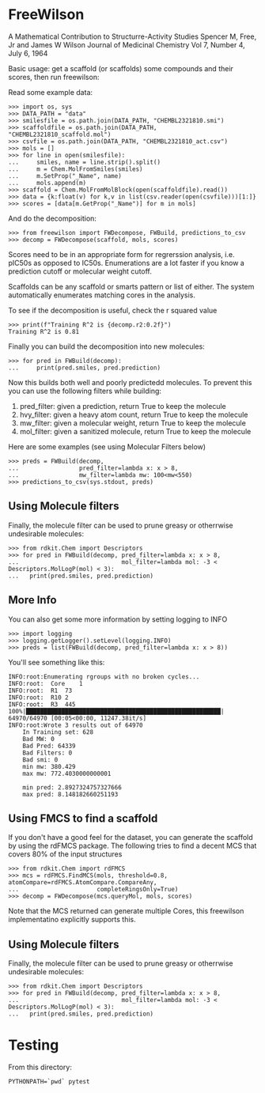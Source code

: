 FreeWilson
==========
A Mathematical Contribution to Structurre-Activity Studies
Spencer M, Free, Jr and James W Wilson
Journal of Medicinal Chemistry
Vol 7, Number 4, July 6, 1964

Basic usage: get a scaffold (or scaffolds) some compounds and their scores, 
then run freewilson:


Read some example data:
```
>>> import os, sys
>>> DATA_PATH = "data"
>>> smilesfile = os.path.join(DATA_PATH, "CHEMBL2321810.smi")
>>> scaffoldfile = os.path.join(DATA_PATH, "CHEMBL2321810_scaffold.mol")
>>> csvfile = os.path.join(DATA_PATH, "CHEMBL2321810_act.csv")
>>> mols = []
>>> for line in open(smilesfile):
...     smiles, name = line.strip().split()
...     m = Chem.MolFromSmiles(smiles)
...     m.SetProp("_Name", name)
...     mols.append(m)
>>> scaffold = Chem.MolFromMolBlock(open(scaffoldfile).read())
>>> data = {k:float(v) for k,v in list(csv.reader(open(csvfile)))[1:]}
>>> scores = [data[m.GetProp("_Name")] for m in mols]

```

And do the decomposition:
```
>>> from freewilson import FWDecompose, FWBuild, predictions_to_csv
>>> decomp = FWDecompose(scaffold, mols, scores)
```

Scores need to be in an appropriate form for regrerssion analysis, i.e. pIC50s as opposed to IC50s.
Enumerations are a lot faster if you know a prediction cutoff or molecular weight cutoff.

Scaffolds can be any scaffold or smarts pattern or list of either.  The system automatically 
enumerates matching cores in the analysis.

To see if the decomposition is useful, check the r squared value

```
>>> print(f"Training R^2 is {decomp.r2:0.2f}")
Training R^2 is 0.81

```

Finally you can build the decomposition into new molecules:

```
>>> for pred in FWBuild(decomp):
...     print(pred.smiles, pred.prediction)

```

Now this builds both well and poorly predictedd molecules.  To prevent
this you can use the following filters while building:

   1. pred_filter:  given a prediction, return True to keep the molecule
   2. hvy_filter: given a heavy atom count, return True to keep the molecule
   3. mw_filter: given a molecular weight, return True to keep the molecule
   4. mol_filter: given a sanitized molecule, return True to keep the molecule

Here are some examples (see using Molecular Filters below)

```
>>> preds = FWBuild(decomp, 
...                 pred_filter=lambda x: x > 8, 
...                 mw_filter=lambda mw: 100<mw<550)
>>> predictions_to_csv(sys.stdout, preds)

```

Using Molecule filters
----------------------
Finally, the molecule filter can be used to prune greasy or otherrwise undesirable
molecules:

```
>>> from rdkit.Chem import Descriptors
>>> for pred in FWBuild(decomp, pred_filter=lambda x: x > 8,
...                             mol_filter=lambda mol: -3 < Descriptors.MolLogP(mol) < 3):
...   print(pred.smiles, pred.prediction)

```

More Info
---------
You can also get some more information by setting logging to INFO

```
>>> import logging
>>> logging.getLogger().setLevel(logging.INFO)
>>> preds = list(FWBuild(decomp, pred_filter=lambda x: x > 8))

```

You'll see something like this:

```
INFO:root:Enumerating rgroups with no broken cycles...
INFO:root:	Core	1
INFO:root:	R1	73
INFO:root:	R10	2
INFO:root:	R3	445
100%|███████████████████████████████████████████████████████| 64970/64970 [00:05<00:00, 11247.38it/s]
INFO:root:Wrote 3 results out of 64970
	In Training set: 628
	Bad MW: 0
	Bad Pred: 64339
	Bad Filters: 0
	Bad smi: 0
	min mw: 380.429
	max mw: 772.4030000000001
	
	min pred: 2.8927324757327666
	max pred: 8.148182660251193
```

Using FMCS to find a scaffold
-----------------------------

If you don't have a good feel for the dataset, you can generate the scaffold by using
the rdFMCS package.  The following tries to find a decent MCS that covers 80% of the
input structures


```
>>> from rdkit.Chem import rdFMCS
>>> mcs = rdFMCS.FindMCS(mols, threshold=0.8, atomCompare=rdFMCS.AtomCompare.CompareAny,
...                      completeRingsOnly=True)
>>> decomp = FWDecompose(mcs.queryMol, mols, scores)

```

Note that the MCS returned can generate multiple Cores, this freewilson implementatino
explicitly supports this.

Using Molecule filters
----------------------
Finally, the molecule filter can be used to prune greasy or otherrwise undesirable
molecules:

```
>>> from rdkit.Chem import Descriptors
>>> for pred in FWBuild(decomp, pred_filter=lambda x: x > 8,
...                             mol_filter=lambda mol: -3 < Descriptors.MolLogP(mol) < 3):
...   print(pred.smiles, pred.prediction)
```


Testing
=======

From this directory:

```
PYTHONPATH=`pwd` pytest
```
